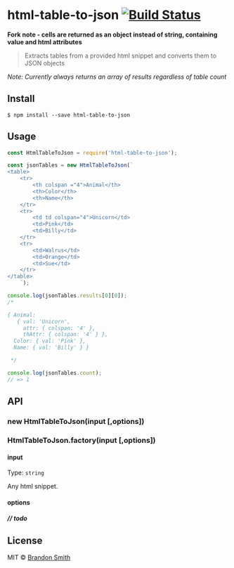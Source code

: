 # html-table-to-json [![Build Status](https://travis-ci.org/brandon93s/html-table-to-json.svg?branch=master)](https://travis-ci.org/brandon93s/html-table-to-json)

**Fork note - cells are returned as an object instead of string, containing value and html attributes**

> Extracts tables from a provided html snippet and converts them to JSON objects

*Note: Currently always returns an array of results regardless of table count*

## Install

```
$ npm install --save html-table-to-json
```


## Usage

```js
const HtmlTableToJson = require('html-table-to-json');

const jsonTables = new HtmlTableToJson(`
<table>
    <tr>
        <th colspan ="4">Animal</th>
        <th>Color</th>
        <th>Name</th>
    </tr>
    <tr>
        <td td colspan="4">Unicorn</td>
        <td>Pink</td>
        <td>Billy</td>
    </tr>
    <tr>
        <td>Walrus</td>
        <td>Orange</td>
        <td>Sue</td>
    </tr>
</table>
    `);

console.log(jsonTables.results[0][0]);
/* 

{ Animal:
   { val: 'Unicorn',
     attr: { colspan: '4' },
     thAttr: { colspan: '4' } },
  Color: { val: 'Pink' },
  Name: { val: 'Billy' } }

 */

console.log(jsonTables.count);
// => 1

```


## API

### new HtmlTableToJson(input [,options])
### HtmlTableToJson.factory(input [,options])

#### input

Type: `string`

Any html snippet.

#### options

##### // todo


## License

MIT © [Brandon Smith](https://github.com/brandon93s)
